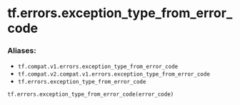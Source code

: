 <div itemscope itemtype="http://developers.google.com/ReferenceObject">
<meta itemprop="name" content="tf.errors.exception_type_from_error_code" />
<meta itemprop="path" content="Stable" />
</div>

# tf.errors.exception_type_from_error_code



### Aliases:

* `tf.compat.v1.errors.exception_type_from_error_code`
* `tf.compat.v2.compat.v1.errors.exception_type_from_error_code`
* `tf.errors.exception_type_from_error_code`

``` python
tf.errors.exception_type_from_error_code(error_code)
```

<!-- Placeholder for "Used in" -->
